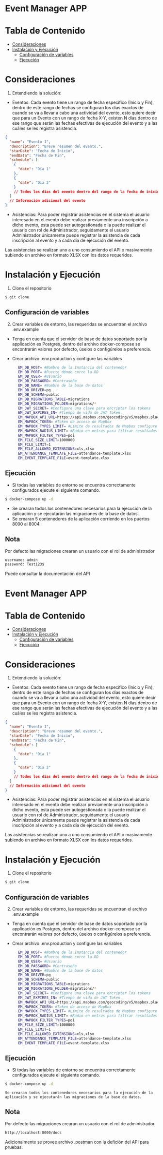 # **Event Manager APP**

# **Tabla de Contenido**
- [Consideraciones](#consideraciones)
- [Instalación y Ejecución](#instalación-y-ejecución)
  + [Configuración de variables](#configuración-de-variables)
  + [Ejecución](#ejecución)

# **Consideraciones**
1. Entendiendo la solución:
  - Eventos: Cada evento tiene un rango de fecha específico (Inicio y Fin), dentro de este rango de fechas se configuran los días exactos de cuando se va a llevar a cabo una actividad del evento, esto quiere decir que para un Evento con un rango de fecha X-Y, existen N días dentro de ese rango que serán las fechas efectivas de ejecución del evento y a las cuáles se les registra asistencia.

  ```json
  {
    "name": "Evento 1",
    "description": "Breve resumen del evento.",
    "starDate": "Fecha de Inicio",
    "endData": "Fecha de Fin",
    "schedule": [
      {
        "date": "Día 1"
      },
      {
        "date": "Día 2"
      }
      // Todos los días del evento dentro del rango de la fecha de inicio.
    ]
    // Información adicional del evento
  }
  ```
  - Asistencias: Para poder registrar asistencias en el sistema el usuario interesado en el evento debe realizar previamente una inscripción a dicho evento, esta puede ser autogestionada o la puede realizar el usuario con rol de Administrador, seguidamente el usuario Administrador únicamente puede registrar la asistencia de cada inscripción al evento y a cada día de ejecución del evento.

  Las asistencias se realizan uno a uno consumiendo el API o masivamente subiendo un archivo en formato XLSX con los datos requeridos.

# **Instalación y Ejecución**

1.  Clone el repositorio

```bash
$ git clone
```

## **Configuración de variables**
2. Crear variables de entorno, las requeridas se encuentran el archivo .env.example

  - Tenga en cuenta que el servidor de base de datos soportado por la applicación es Postgres, dentro del archivo docker-compose se encontrarán valores por defecto, úselos o configúrelos a preferencia.

  - Crear archivo .env.production y configure las variables
  ```bash
        EM_DB_HOST= #Nombre de la Instancia del contenedor
        EM_DB_PORT= #Puerto dónde corre la BD
        EM_DB_USER= #Usuario
        EM_DB_PASSWORD= #Contraseña
        EM_DB_NAME= #Nombre de la base de datos
        EM_DB_DRIVER=pg
        EM_DB_SCHEMA=public
        EM_DB_MIGRATIONS_TABLE=migrations
        EM_DB_MIGRATIONS_FOLDER=migrations/*
        EM_JWT_SECRET= #Configure una clave para encriptar los tokens
        EM_JWT_EXPIRES_IN= #Tiempo de vida de JWT Token.
        EM_MAPBOX_API_URL=https://api.mapbox.com/geocoding/v5/mapbox.places/$1.json
        EM_MAPBOX_TOKEN= #Token de acceso de MapBox
        EM_MAPBOX_TYPES_LIMIT= #Límite de resultados de Mapbox configure máximo 10 (Valor permitido por Mapbox)
        EM_MAPBOX_RADIUS_LIMIT= #Radio en metros para filtrar resultados
        EM_MAPBOX_FILTER_TYPES=poi
        EM_FILE_SIZE_LIMIT=1000000
        EM_FILE_LIMIT=1
        EM_FILE_ALLOWED_EXTENSIONS=xls,xlsx
        EM_ATTENDANCE_TEMPLATE_FILE=attendance-template.xlsx
        EM_EVENT_TEMPLATE_FILE=event-template.xlsx
```

## **Ejecución**
  - Si todas las variables de entorno se encuentra correctamente configurados ejecute el siguiente comando.
```bash
$ docker-compose up -d
```
  - Se crearan todos los contenedores necesarios para la ejecución de la aplicación y se ejecutarán las migraciones de la base de datos.
  - Se crearan 5 contenedores de la aplicación corriendo en los puertos 8000 al 8004.

## **Nota**
Por defecto las migraciones crearan un usuario con el rol de administrador
```bash
username: admin
password: Test123$
```
Puede consultar la documentación del API
# **Event Manager APP**

# **Tabla de Contenido**
- [Consideraciones](#consideraciones)
- [Instalación y Ejecución](#instalación-y-ejecución)
  + [Configuración de variables](#configuración-de-variables)
  + [Ejecución](#ejecución)

# **Consideraciones**
1. Entendiendo la solución:
  - Eventos: Cada evento tiene un rango de fecha específico (Inicio y Fin), dentro de este rango de fechas se configuran los días exactos de cuando se va a llevar a cabo una actividad del evento, esto quiere decir que para un Evento con un rango de fecha X-Y, existen N días dentro de ese rango que serán las fechas efectivas de ejecución del evento y a las cuáles se les registra asistencia.

  ```json
  {
    "name": "Evento 1",
    "description": "Breve resumen del evento.",
    "starDate": "Fecha de Inicio",
    "endData": "Fecha de Fin",
    "schedule": [
      {
        "date": "Día 1"
      },
      {
        "date": "Día 2"
      }
      // Todos los días del evento dentro del rango de la fecha de inicio.
    ]
    // Información adicional del evento
  }
  ```
  - Asistencias: Para poder registrar asistencias en el sistema el usuario interesado en el evento debe realizar previamente una inscripción a dicho evento, esta puede ser autogestionada o la puede realizar el usuario con rol de Administrador, seguidamente el usuario Administrador únicamente puede registrar la asistencia de cada inscripción al evento y a cada día de ejecución del evento.

  Las asistencias se realizan uno a uno consumiendo el API o masivamente subiendo un archivo en formato XLSX con los datos requeridos.

# **Instalación y Ejecución**

1.  Clone el repositorio

```bash
$ git clone
```

## **Configuración de variables**
2. Crear variables de entorno, las requeridas se encuentran el archivo .env.example

  - Tenga en cuenta que el servidor de base de datos soportado por la applicación es Postgres, dentro del archivo docker-compose se encontrarán valores por defecto, úselos o configúrelos a preferencia.

  - Crear archivo .env.production y configure las variables
  ```bash
        EM_DB_HOST= #Nombre de la Instancia del contenedor
        EM_DB_PORT= #Puerto dónde corre la BD
        EM_DB_USER= #Usuario
        EM_DB_PASSWORD= #Contraseña
        EM_DB_NAME= #Nombre de la base de datos
        EM_DB_DRIVER=pg
        EM_DB_SCHEMA=public
        EM_DB_MIGRATIONS_TABLE=migrations
        EM_DB_MIGRATIONS_FOLDER=migrations/*
        EM_JWT_SECRET= #Configure una clave para encriptar los tokens
        EM_JWT_EXPIRES_IN= #Tiempo de vida de JWT Token.
        EM_MAPBOX_API_URL=https://api.mapbox.com/geocoding/v5/mapbox.places/$1.json
        EM_MAPBOX_TOKEN= #Token de acceso de MapBox
        EM_MAPBOX_TYPES_LIMIT= #Límite de resultados de Mapbox configure máximo 10 (Valor permitido por Mapbox)
        EM_MAPBOX_RADIUS_LIMIT= #Radio en metros para filtrar resultados
        EM_MAPBOX_FILTER_TYPES=poi
        EM_FILE_SIZE_LIMIT=1000000
        EM_FILE_LIMIT=1
        EM_FILE_ALLOWED_EXTENSIONS=xls,xlsx
        EM_ATTENDANCE_TEMPLATE_FILE=attendance-template.xlsx
        EM_EVENT_TEMPLATE_FILE=event-template.xlsx
```

## **Ejecución**
  - Si todas las variables de entorno se encuentra correctamente configurados ejecute el siguiente comando.
```bash
$ docker-compose up -d
```
    Se crearan todos los contenedores necesarios para la ejecución de la aplicación y se ejecutarán las migraciones de la base de datos.

## **Nota**
Por defecto las migraciones crearan un usuario con el rol de administrador
```bash
http://localhost:8000/docs
```
Adicionalmente se provee archivo .postman con la defición del API para pruebas.

